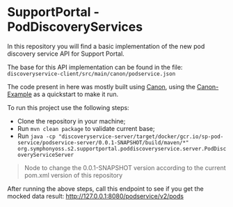 # SupportPortal - PodDiscoveryServices

In this repository you will find a basic implementation of the new pod discovery service API for Support Portal.

The base for this API implementation can be found in the file: `discoveryservice-client/src/main/canon/podservice.json`

The code present in here was mostly built using [Canon](https://github.com/symphonyoss/canon), using the [Canon-Example](https://github.com/symphonyoss/canon-example) as a quickstart to make it run.

To run this project use the following steps:

- Clone the repository in your machine;
- Run `mvn clean package` to validate current base;
- Run `java -cp "discoveryservice-server/target/docker/gcr.io/sp-pod-service/podservice-server/0.0.1-SNAPSHOT/build/maven/*" org.symphonyoss.s2.supportportal.poddiscoveryservice.server.PodDiscoveryServiceServer`

> Node to change the 0.0.1-SNAPSHOT version according to the current pom.xml version of this repository


After running the above steps, call this endpoint to see if you get the mocked data result: http://127.0.0.1:8080/podservice/v2/pods